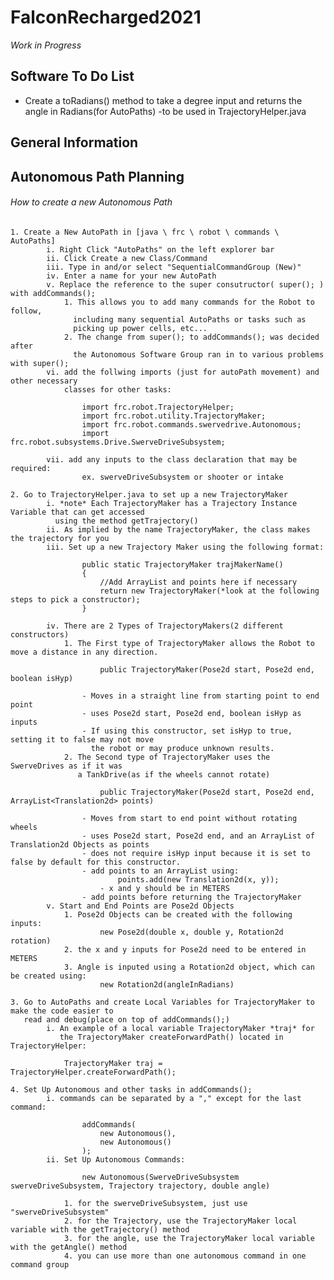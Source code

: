 # FalconRecharged2021

*Work in Progress*

## Software To Do List

  - Create a toRadians() method to take a degree input and returns the angle in Radians(for AutoPaths)
        -to be used in TrajectoryHelper.java

## General Information



## Autonomous Path Planning

  ###### How to create a new Autonomous Path
    
    1. Create a New AutoPath in [java \ frc \ robot \ commands \ AutoPaths]
            i. Right Click "AutoPaths" on the left explorer bar
            ii. Click Create a new Class/Command
            iii. Type in and/or select "SequentialCommandGroup (New)"
            iv. Enter a name for your new AutoPath
            v. Replace the reference to the super consutructor( super(); ) with addCommands();
                1. This allows you to add many commands for the Robot to follow,
                  including many sequential AutoPaths or tasks such as 
                  picking up power cells, etc...
                2. The change from super(); to addCommands(); was decided after
                  the Autonomous Software Group ran in to various problems with super();
            vi. add the follwing imports (just for autoPath movement) and other necessary 
                classes for other tasks:

                    import frc.robot.TrajectoryHelper;
                    import frc.robot.utility.TrajectoryMaker;
                    import frc.robot.commands.swervedrive.Autonomous;
                    import frc.robot.subsystems.Drive.SwerveDriveSubsystem;
                    
            vii. add any inputs to the class declaration that may be required:
                    ex. swerveDriveSubsystem or shooter or intake

    2. Go to TrajectoryHelper.java to set up a new TrajectoryMaker
            i. *note* Each TrajectoryMaker has a Trajectory Instance Variable that can get accessed
              using the method getTrajectory()
            ii. As implied by the name TrajectoryMaker, the class makes the trajectory for you
            iii. Set up a new Trajectory Maker using the following format:
            
                    public static TrajectoryMaker trajMakerName()
                    {
                        //Add ArrayList and points here if necessary
                        return new TrajectoryMaker(*look at the following steps to pick a constructor);
                    }
                    
            iv. There are 2 Types of TrajectoryMakers(2 different constructors)
                1. The First type of TrajectoryMaker allows the Robot to move a distance in any direction.
                
                        public TrajectoryMaker(Pose2d start, Pose2d end, boolean isHyp)
                        
                    - Moves in a straight line from starting point to end point
                    - uses Pose2d start, Pose2d end, boolean isHyp as inputs
                    - If using this constructor, set isHyp to true, setting it to false may not move 
                      the robot or may produce unknown results.
                2. The Second type of TrajectoryMaker uses the SwerveDrives as if it was 
                   a TankDrive(as if the wheels cannot rotate)
                
                        public TrajectoryMaker(Pose2d start, Pose2d end, ArrayList<Translation2d> points)
                        
                    - Moves from start to end point without rotating wheels
                    - uses Pose2d start, Pose2d end, and an ArrayList of Translation2d Objects as points
                    - does not require isHyp input because it is set to false by default for this constructor.
                    - add points to an ArrayList using:
                            points.add(new Translation2d(x, y));
                        - x and y should be in METERS
                    - add points before returning the TrajectoryMaker
            v. Start and End Points are Pose2d Objects
                1. Pose2d Objects can be created with the following inputs:
                        new Pose2d(double x, double y, Rotation2d rotation)
                2. the x and y inputs for Pose2d need to be entered in METERS
                3. Angle is inputed using a Rotation2d object, which can be created using:
                        new Rotation2d(angleInRadians)
                        
    3. Go to AutoPaths and create Local Variables for TrajectoryMaker to make the code easier to 
       read and debug(place on top of addCommands();)
            i. An example of a local variable TrajectoryMaker *traj* for 
               the TrajectoryMaker createForwardPath() located in TrajectoryHelper:

                TrajectoryMaker traj = TrajectoryHelper.createForwardPath();

    4. Set Up Autonomous and other tasks in addCommands();
            i. commands can be separated by a "," except for the last command:
                    
                    addCommands(
                        new Autonomous(),
                        new Autonomous()
                    );
            ii. Set Up Autonomous Commands:

                    new Autonomous(SwerveDriveSubsystem swerveDriveSubsystem, Trajectory trajectory, double angle)

                1. for the swerveDriveSubsystem, just use "swerveDriveSubsystem"
                2. for the Trajectory, use the TrajectoryMaker local variable with the getTrajectory() method 
                3. for the angle, use the TrajectoryMaker local variable with the getAngle() method
                4. you can use more than one autonomous command in one command group




